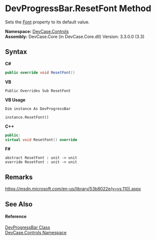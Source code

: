 # DevProgressBar.ResetFont Method 
 

Sets the <a href="P_DevCase_Controls_DevProgressBar_Font">Font</a> property to its default value.

**Namespace:**&nbsp;<a href="N_DevCase_Controls">DevCase.Controls</a><br />**Assembly:**&nbsp;DevCase.Core (in DevCase.Core.dll) Version: 3.3.0.0 (3.3)

## Syntax

**C#**<br />
``` C#
public override void ResetFont()
```

**VB**<br />
``` VB
Public Overrides Sub ResetFont
```

**VB Usage**<br />
``` VB Usage
Dim instance As DevProgressBar

instance.ResetFont()
```

**C++**<br />
``` C++
public:
virtual void ResetFont() override
```

**F#**<br />
``` F#
abstract ResetFont : unit -> unit 
override ResetFont : unit -> unit 
```


## Remarks
<a href="https://msdn.microsoft.com/en-us/library/53b8022e(v=vs.110).aspx" target="_blank">https://msdn.microsoft.com/en-us/library/53b8022e(v=vs.110).aspx</a>

## See Also


#### Reference
<a href="T_DevCase_Controls_DevProgressBar">DevProgressBar Class</a><br /><a href="N_DevCase_Controls">DevCase.Controls Namespace</a><br />